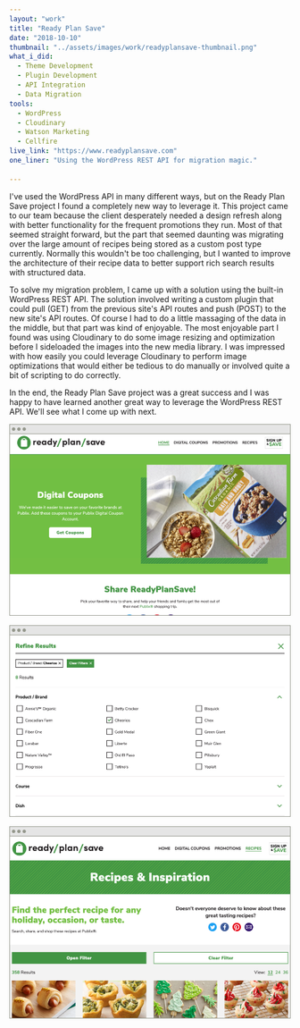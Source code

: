 ```yaml
---
layout: "work"
title: "Ready Plan Save"
date: "2018-10-10"
thumbnail: "../assets/images/work/readyplansave-thumbnail.png"
what_i_did:
  - Theme Development
  - Plugin Development
  - API Integration
  - Data Migration
tools:
  - WordPress
  - Cloudinary
  - Watson Marketing
  - Cellfire
live_link: "https://www.readyplansave.com"
one_liner: "Using the WordPress REST API for migration magic."

---
```


I've used the WordPress API in many different ways, but on the Ready Plan Save project I found a completely new way to leverage it. This project came to our team because the client desperately needed a design refresh along with better functionality for the frequent promotions they run. Most of that seemed straight forward, but the part that seemed daunting was migrating over the large amount of recipes being stored as a custom post type currently. Normally this wouldn't be too challenging, but I wanted to improve the architecture of their recipe data to better support rich search results with structured data.

To solve my migration problem, I came up with a solution using the built-in WordPress REST API. The solution involved writing a custom plugin that could pull (GET) from the previous site's API routes and push (POST) to the new site's API routes. Of course I had to do a little massaging of the data in the middle, but that part was kind of enjoyable. The most enjoyable part I found was using Cloudinary to do some image resizing and optimization before I sideloaded the images into the new media library. I was impressed with how easily you could leverage Cloudinary to perform image optimizations that would either be tedious to do manually or involved quite a bit of scripting to do correctly.

In the end, the Ready Plan Save project was a great success and I was happy to have learned another great way to leverage the WordPress REST API. We'll see what I come up with next.


![The homepage of Ready Plan Save on a large screen.](../assets/images/work/readyplansave-homepage.png)

![The recipes filtering options of Ready Plan Save on a large screen.](../assets/images/work/readyplansave-filtering.png)

![The recipes page of Ready Plan Save on a large screen.](../assets/images/work/readyplansave-recipes.png)